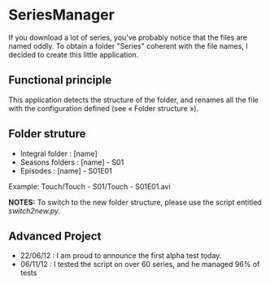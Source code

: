 # SeriesManager
If you download a lot of series, you've probably notice that the files are named oddly. To obtain a folder "Series" coherent with the file names, I decided to create this little application.

## Functional principle
This application detects the structure of the folder, and renames all the file with the configuration defined (see « Folder structure »).

## Folder struture
- Integral folder : [name]
- Seasons folders : [name] - S01
- Episodes : [name] - S01E01

Example: Touch/Touch - S01/Touch - S01E01.avi

**NOTES:** To switch to the new folder structure, please use the script entitled *switch2new.py*.

## Advanced Project
- 22/06/12 : I am proud to announce the first alpha test today.
- 06/11/12 : I tested the script on over 60 series, and he managed 96% of tests
